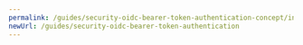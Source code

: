 ```yaml
---
permalink: /guides/security-oidc-bearer-token-authentication-concept/index.html
newUrl: /guides/security-oidc-bearer-token-authentication
---
```

